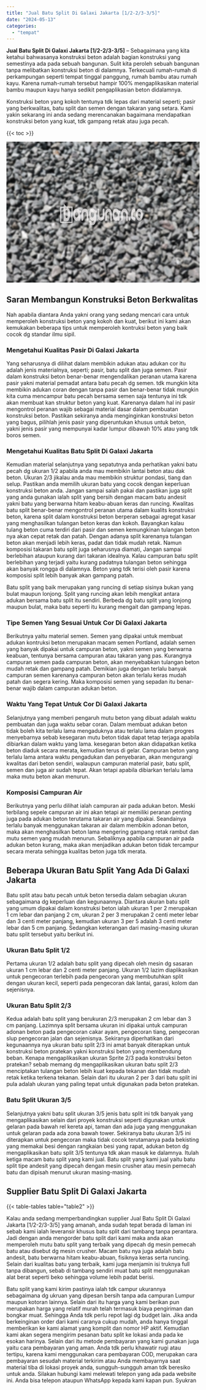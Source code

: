 ```yaml
---
title: "Jual Batu Split Di Galaxi Jakarta [1/2-2/3-3/5]"
date: "2024-05-13"
categories: 
  - "tempat"
---
```


**Jual Batu Split Di Galaxi Jakarta \[1/2-2/3-3/5\]** – Sebagaimana yang kita ketahui bahwasanya konstruksi beton adalah bagian konstruksi yang semestinya ada pada sebuah bangunan. Sulit kita peroleh sebuah bangunan tanpa melibatkan konstruksi beton di dalamnya. Terkecuali rumah-rumah di perkampungan seperti tempat tinggal panggung, rumah bambu atau rumah kayu. Karena rumah-rumah tersebut hampir 100% mengaplikasikan material bambu maupun kayu hanya sedikit pengaplikasian beton didalamnya.

Konstruksi beton yang kokoh tentunya tdk lepas dari material seperti; pasir yang berkwalitas, batu split dan semen dengan takaran yang setara. Kami yakin sekarang ini anda sedang merencanakan bagaimana mendapatkan konstruksi beton yang kuat, tdk gampang retak atau juga pecah.

{{< toc >}}

![Jual Batu Split Di Galaxi Jakarta [1/2-2/3-3/5]](/images/jual-batu-split-28.png)

## Saran Membangun Konstruksi Beton Berkwalitas

Nah apabila diantara Anda yakni orang yang sedang mencari cara untuk memperoleh konstruksi beton yang kokoh dan kuat, berikut ini kami akan kemukakan beberapa tips untuk memperoleh kontruksi beton yang baik cocok dg standar ilmu sipil.

### Mengetahui Kualitas Pasir Di Galaxi Jakarta

Yang seharusnya di dilihat dalam membikin adukan atau adukan cor itu adalah jenis materialnya, seperti; pasir, batu split dan juga semen. Pasir dalam konstruksi beton benar-benar mengendalikan peranan utama karena pasir yakni material pemadat antara batu pecah dg semen. tdk mungkin kita membikin adukan coran dengan tanpa pasir dan benar-benar tidak mungkin kita cuma mencampur batu pecah bersama semen saja tentunya ini tdk akan membuat kan struktur beton yang kuat. Karenanya dalam hal ini pasir mengontrol peranan wajib sebagai material dasar dalam pembuatan konstruksi beton. Pastikan sekiranya anda menginginkan konstruksi beton yang bagus, pilihlah jenis pasir yang diperuntukan khusus untuk beton, yakni jenis pasir yang mempunyai kadar lumpur dibawah 10% atau yang tdk boros semen.

### Mengetahui Kualitas Batu Split Di Galaxi Jakarta

Kemudian material selanjutnya yang sepatutnya anda perhatikan yakni batu pecah dg ukuran 1/2 apabila anda mau membikin lantai beton atau dak beton. Ukuran 2/3 jikalau anda mau membikin struktur pondasi, tiang dan selup. Pastikan anda memilih ukuran batu yang cocok dengan keperluan konstruksi beton anda. Jangan sampai salah pakai dan pastikan juga split yang anda gunakan ialah split yang bersih dengan macam batu andesit yakni batu yang berwarna hitam keabu-abuan keras dan runcing. Kwalitas batu split benar-benar mengontrol peranan utama dalam kualits konstruksi beton, karena split dalam konstruksi beton berperan sebagai agregat kasar yang menghasilkan tulangan beton keras dan kokoh. Bayangkan kalau tulang beton cuma terdiri dari pasir dan semen kemungkinan tulangan beton nya akan cepat retak dan patah. Dengan adanya split karenanya tulangan beton akan menjadi lebih keras, padat dan tidak mudah retak. Namun komposisi takaran batu split juga seharusnya diamati, Jangan sampai berlebihan ataupun kurang dari takaran idealnya. Kalau campuran batu split berlebihan yang terjadi yaitu kurang padatnya tulangan beton sehingga akan banyak rongga di dalamnya. Beton yang tdk terisi oleh pasir karena komposisi split lebih banyak akan gampang patah.

Batu split yang baik merupakan yang runcing di setiap sisinya bukan yang bulat maupun lonjong. Split yang runcing akan lebih mengikat antara adukan bersama batu split itu sendiri. Berbeda dg batu split yang lonjong maupun bulat, maka batu seperti itu kurang mengait dan gampang lepas.

### Tipe Semen Yang Sesuai Untuk Cor Di Galaxi Jakarta

Berikutnya yaitu material semen. Semen yang dipakai untuk membuat adukan kontruksi beton merupakan macam semen Portland, adalah semen yang banyak dipakai untuk campuran beton, yakni semen yang berwarna keabuan, tentunya bersama campuran atau takaran yang pas. Kurangnya campuran semen pada campuran beton, akan menyebabkan tulangan beton mudah retak dan gampang patah. Demikian juga dengan terlalu banyak campuran semen karenanya campuran beton akan terlalu keras mudah patah dan segera kering. Maka komposisi semen yang sepadan itu benar-benar wajib dalam campuran adukan beton.

### Waktu Yang Tepat Untuk Cor Di Galaxi Jakarta

Selanjutnya yang memberi pengaruh mutu beton yang dibuat adalah waktu pembuatan dan juga waktu sebar coran. Dalam membuat adukan beton tidak boleh kita terlalu lama mengaduknya atau terlalu lama dalam progres menyebarnya sebab kesegaran mutu beton tidak dapat tetap terjaga apabila dibiarkan dalam waktu yang lama. kesegaran beton akan didapatkan ketika beton diaduk secara merata, kemudian terus di gelar. Campuran beton yang terlalu lama antara waktu pengadukan dan penyebaran, akan mengurangi kwalitas dari beton sendiri, walaupun campuran material pasir, batu split, semen dan juga air sudah tepat. Akan tetapi apabila dibiarkan terlalu lama maka mutu beton akan menurun.

### Komposisi Campuran Air

Berikutnya yang perlu dilihat ialah campuran air pada adukan beton. Meski terbilang sepele campuran air ini akan tetapi air memiliki peranan penting juga pada adukan beton terutama takaran air yang dipakai. Seandainya terlalu banyak menggunakan takaran air dalam membikin adonan beton, maka akan menghasilkan beton lama mengering gampang retak rambut dan mutu semen yang mudah menurun. Sebaliknya apabila campuran air pada adukan beton kurang, maka akan menjadikan adukan beton tidak tercampur secara merata sehingga kualitas beton juga tdk merata.

## Beberapa Ukuran Batu Split Yang Ada Di Galaxi Jakarta

Batu split atau batu pecah untuk beton tersedia dalam sebagian ukuran sebagaimana dg keperluan dan kegunaannya. Diantara ukuran batu split yang umum dipakai dalam konstruksi beton ialah ukuran 1 per 2 merupakan 1 cm lebar dan panjang 2 cm, ukuran 2 per 3 merupakan 2 centi meter lebar dan 3 centi meter panjang, kemudian ukuran 3 per 5 adalah 3 centi meter lebar dan 5 cm panjang. Sedangkan keterangan dari masing-masing ukuran batu split tersebut yaitu berikut ini.

### Ukuran Batu Split 1/2

Pertama ukuran 1/2 adalah batu split yang dipecah oleh mesin dg sasaran ukuran 1 cm lebar dan 2 centi meter panjang. Ukuran 1/2 lazim diaplikasikan untuk pengecoran terlebih pada pengecoran yang membutuhkan split dengan ukuran kecil, seperti pada pengecoran dak lantai, garasi, kolom dan sejenisnya.

### Ukuran Batu Split 2/3

Kedua adalah batu split yang berukuran 2/3 merupakan 2 cm lebar dan 3 cm panjang. Lazimnya split bersama ukuran ini dipakai untuk campuran adonan beton pada pengecoran cakar ayam, pengecoran tiang, pengecoran slup pengecoran jalan dan sejenisnya. Sekiranya diperhatikan dari kegunaannya nya ukuran batu split 2/3 ini amat banyak diterapkan untuk konstruksi beton pratekan yakni konstruksi beton yang membendung beban. Kenapa mengaplikasikan ukuran Sprite 2/3 pada konstruksi beton pratekan? sebab memang dg mengaplikasikan ukuran batu split 2/3 menciptakan tulangan beton lebih kuat kepada tekanan dan tidak mudah retak ketika terkena tekanan. Selain dari itu ukuran 2 per 3 dari batu split ini pula adalah ukuran yang paling tepat untuk digunakan pada beton pratekan.

### Batu Split Ukuran 3/5

Selanjutnya yakni batu split ukuran 3/5 jenis batu split ini tdk banyak yang mengaplikasikan selain dari proyek konstruksi seperti digunakan untuk gelaran pada bawah rel kereta api, taman dan ada juga yang menggunakan untuk gelaran pada ada zona bawah tower. Sekiranya batu ukuran 3/5 ini diterapkan untuk pengecoran maka tidak cocok terutamanya pada bekisting yang memakai besi dengan rangkaian besi yang rapat, adukan beton dg mengaplikasikan batu split 3/5 tentunya tdk akan masuk ke dalamnya. Itulah ketiga macam batu split yang kami jual. Batu split yang kami jual yaitu batu split tipe andesit yang dipecah dengan mesin crusher atau mesin pemecah batu dan dipisah menurut ukuran masing-masing.

## Supplier Batu Split Di Galaxi Jakarta

{{< table-tables table="table2" >}}

Kalau anda sedang memperbandingkan supplier Jual Batu Split Di Galaxi Jakarta \[1/2-2/3-3/5\] yang amanah, anda sudah tepat berada di laman ini sebab kami ialah leveransir khusus batu split dari tambang tanpa perantara. Jadi dengan anda mengorder batu split dari kami maka anda akan memperoleh mutu batu split yang terbaik yang dipecah dg mesin pemecah batu atau disebut dg mesin crusher. Macam batu nya juga adalah batu andesit, batu berwarna hitam keabu-abuan, fisiknya keras serta runcing. Selain dari kualitas batu yang terbaik, kami juga menjamin isi truknya full tanpa dibangun, sebab di tambang sendiri muat batu split menggunakan alat berat seperti beko sehingga volume lebih padat berisi.

Batu split yang kami kirim pastinya ialah tdk campur ukurannya sebagaimana dg ukruan yang dipesan bersih tanpa ada campuran Lumpur maupun kotoran lainnya. Selain dari itu harga yang kami berikan pun merupakan harga yang relatif murah telah termasuk biaya pengiriman dan bongkar muat. Sehingga Anda tdk perlu repot lagi dg budget lain. Jika anda berkeinginan order dari kami caranya cukup mudah, anda hanya tinggal memberikan ke kami alamat yang komplit dan nomor HP aktif. Kemudian kami akan segera mengirim pesanan batu split ke lokasi anda pada ke esokan harinya. Selain dari itu metode pembayaran yang kami gunakan juga yaitu cara pembayaran yang aman. Anda tdk perlu khawatir rugi atau tertipu, karena kami menggunakan cara pembayaran COD, merupakan cara pembayaran sesudah material terkirim atau Anda membayarnya saat material tiba di lokasi proyek anda, sungguh-sungguh aman tdk beresiko untuk anda. Silakan hubungi kami melewati telepon yang ada pada website ini. Anda bisa telepon ataupun WhatsApp kepada kami kapan pun. Syukran
